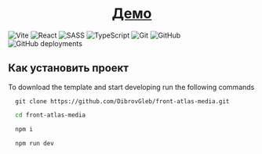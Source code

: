 <div align="center">

# [Демо](https://dibrovgleb.github.io/front-atlas-media/) 

</div>

![Vite](https://img.shields.io/badge/vite-181717?style=for-the-badge&logo=vite&logoColor=FFD62E)
![React](https://img.shields.io/badge/React-181717?style=for-the-badge&logo=react&logoColor=61DAFB)
![SASS](https://img.shields.io/badge/Sass-181717?style=for-the-badge&logo=sass&logoColor=CC6699)
![TypeScript](https://img.shields.io/badge/TypeScript-181717?style=for-the-badge&logo=typescript&logoColor=007ACC)
![Git](https://img.shields.io/badge/-Git-181717?style=for-the-badge&logo=git)
![GitHub](https://img.shields.io/badge/-GitHub-181717?style=for-the-badge&logo=github)
![GitHub deployments](https://img.shields.io/github/deployments/DibrovGleb/Vite-react-ts-ghpages-template/github-pages?style=for-the-badge&label=gh-pages+status)


## Как установить проект

To download the template and start developing run the following commands

```shell
  git clone https://github.com/DibrovGleb/front-atlas-media.git
```
```bash
  cd front-atlas-media
```
```bash
  npm i
```
```bash
  npm run dev
```
